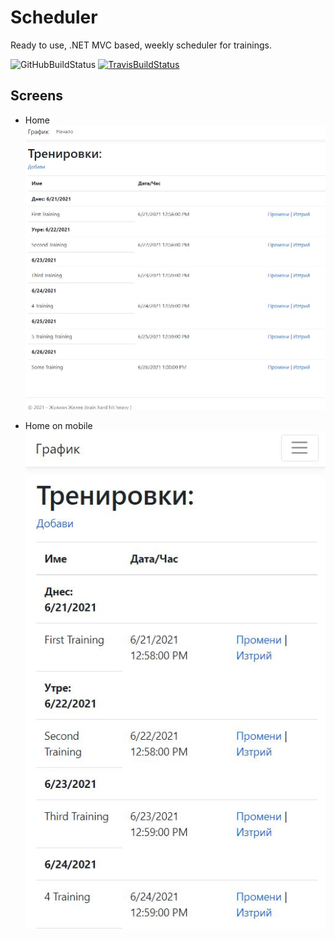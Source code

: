 # Scheduler

Ready to use, .NET MVC based, weekly scheduler for trainings.

![GitHubBuildStatus](https://github.com/profjordanov/scheduler/actions/workflows/main.yml/badge.svg)
[![TravisBuildStatus](https://travis-ci.com/profjordanov/scheduler.svg?branch=main)](https://travis-ci.com/profjordanov/scheduler)

## Screens
- Home
![home-screeen](./Scheduler.Docs/Home.JPG)

- Home on mobile
![Home-on-phone](./Scheduler.Docs/Home-on-phone.JPG)
